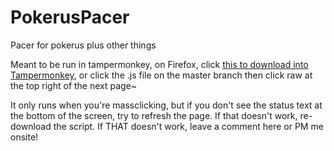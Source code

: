 # PokerusPacer
Pacer for pokerus plus other things

Meant to be run in tampermonkey, on Firefox, click [this to download into Tampermonkey](https://github.com/Lgreenbunny/PokerusPacer/raw/master/Pokerus%20Pacer%20Userscript%20Main.user.js), or click the .js file on the master branch then click raw at the top right of the next page~ 

It only runs when you're massclicking, but if you don't see the status text at the bottom of the screen, try to refresh the page. If that doesn't work, re-download the script. If THAT doesn't work, leave a comment here or PM me onsite!

